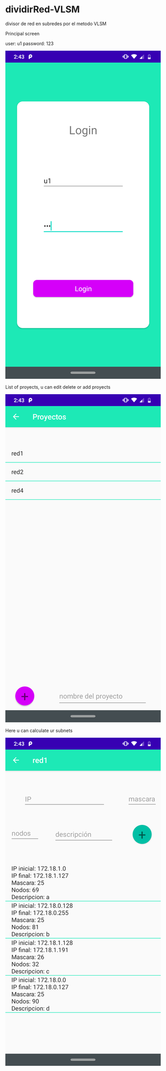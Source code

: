 # dividirRed-VLSM
divisor de red en subredes por el metodo VLSM

Principal screen

user: u1
password: 123

![screenshot](assets/Screenshot_20201019-144337.png)

List of proyects, u can edit delete or add proyects 

![screenshot](assets/Screenshot_20201019-144344.png)

Here u can calculate ur subnets

![screenshot](assets/Screenshot_20201019-144354.png)
